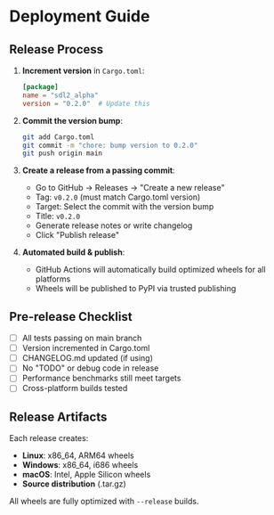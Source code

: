 # Deployment Guide

## Release Process

1. **Increment version** in `Cargo.toml`:
   ```toml
   [package]
   name = "sdl2_alpha"
   version = "0.2.0"  # Update this
   ```

2. **Commit the version bump**:
   ```bash
   git add Cargo.toml
   git commit -m "chore: bump version to 0.2.0"
   git push origin main
   ```

3. **Create a release from a passing commit**:
   - Go to GitHub → Releases → "Create a new release"
   - Tag: `v0.2.0` (must match Cargo.toml version)
   - Target: Select the commit with the version bump
   - Title: `v0.2.0`
   - Generate release notes or write changelog
   - Click "Publish release"

4. **Automated build & publish**:
   - GitHub Actions will automatically build optimized wheels for all platforms
   - Wheels will be published to PyPI via trusted publishing


## Pre-release Checklist

- [ ] All tests passing on main branch
- [ ] Version incremented in Cargo.toml
- [ ] CHANGELOG.md updated (if using)
- [ ] No "TODO" or debug code in release
- [ ] Performance benchmarks still meet targets
- [ ] Cross-platform builds tested

## Release Artifacts

Each release creates:
- **Linux**: x86_64, ARM64 wheels
- **Windows**: x86_64, i686 wheels  
- **macOS**: Intel, Apple Silicon wheels
- **Source distribution** (.tar.gz)

All wheels are fully optimized with `--release` builds.
